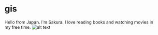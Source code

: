 # gis
Hello from Japan. I'm Sakura. I love reading books and watching movies in my free time. 
![alt text](IMG_6937.JPG)
